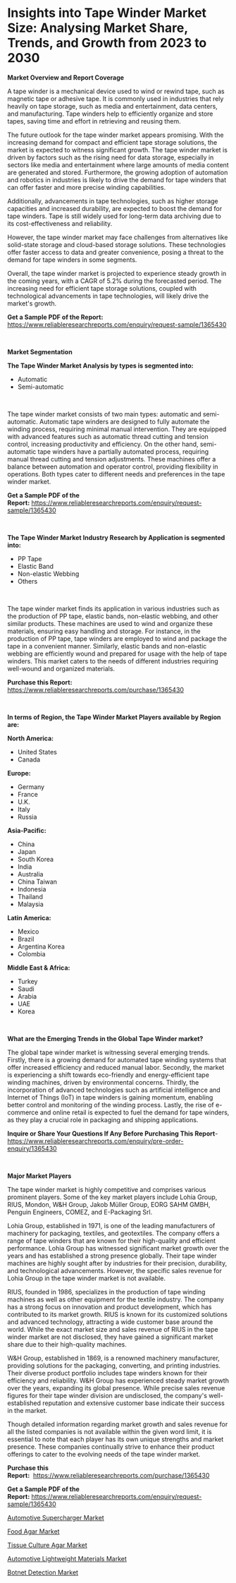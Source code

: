 <p><h1>Insights into Tape Winder Market Size: Analysing Market Share, Trends, and Growth from 2023 to 2030</h1></p><p><strong>Market Overview and Report Coverage</strong></p>
<p><p>A tape winder is a mechanical device used to wind or rewind tape, such as magnetic tape or adhesive tape. It is commonly used in industries that rely heavily on tape storage, such as media and entertainment, data centers, and manufacturing. Tape winders help to efficiently organize and store tapes, saving time and effort in retrieving and reusing them.</p><p>The future outlook for the tape winder market appears promising. With the increasing demand for compact and efficient tape storage solutions, the market is expected to witness significant growth. The tape winder market is driven by factors such as the rising need for data storage, especially in sectors like media and entertainment where large amounts of media content are generated and stored. Furthermore, the growing adoption of automation and robotics in industries is likely to drive the demand for tape winders that can offer faster and more precise winding capabilities.</p><p>Additionally, advancements in tape technologies, such as higher storage capacities and increased durability, are expected to boost the demand for tape winders. Tape is still widely used for long-term data archiving due to its cost-effectiveness and reliability.</p><p>However, the tape winder market may face challenges from alternatives like solid-state storage and cloud-based storage solutions. These technologies offer faster access to data and greater convenience, posing a threat to the demand for tape winders in some segments.</p><p>Overall, the tape winder market is projected to experience steady growth in the coming years, with a CAGR of 5.2% during the forecasted period. The increasing need for efficient tape storage solutions, coupled with technological advancements in tape technologies, will likely drive the market's growth.</p></p>
<p><strong>Get a Sample PDF of the Report:</strong> <a href="https://www.reliableresearchreports.com/enquiry/request-sample/1365430">https://www.reliableresearchreports.com/enquiry/request-sample/1365430</a></p>
<p>&nbsp;</p>
<p><strong>Market Segmentation</strong></p>
<p><strong>The Tape Winder Market Analysis by types is segmented into:</strong></p>
<p><ul><li>Automatic</li><li>Semi-automatic</li></ul></p>
<p>&nbsp;</p>
<p><p>The tape winder market consists of two main types: automatic and semi-automatic. Automatic tape winders are designed to fully automate the winding process, requiring minimal manual intervention. They are equipped with advanced features such as automatic thread cutting and tension control, increasing productivity and efficiency. On the other hand, semi-automatic tape winders have a partially automated process, requiring manual thread cutting and tension adjustments. These machines offer a balance between automation and operator control, providing flexibility in operations. Both types cater to different needs and preferences in the tape winder market.</p></p>
<p><strong>Get a Sample PDF of the Report:</strong>&nbsp;<a href="https://www.reliableresearchreports.com/enquiry/request-sample/1365430">https://www.reliableresearchreports.com/enquiry/request-sample/1365430</a></p>
<p>&nbsp;</p>
<p><strong>The Tape Winder Market Industry Research by Application is segmented into:</strong></p>
<p><ul><li>PP Tape</li><li>Elastic Band</li><li>Non-elastic Webbing</li><li>Others</li></ul></p>
<p>&nbsp;</p>
<p><p>The tape winder market finds its application in various industries such as the production of PP tape, elastic bands, non-elastic webbing, and other similar products. These machines are used to wind and organize these materials, ensuring easy handling and storage. For instance, in the production of PP tape, tape winders are employed to wind and package the tape in a convenient manner. Similarly, elastic bands and non-elastic webbing are efficiently wound and prepared for usage with the help of tape winders. This market caters to the needs of different industries requiring well-wound and organized materials.</p></p>
<p><strong>Purchase this Report:</strong>&nbsp; <a href="https://www.reliableresearchreports.com/purchase/1365430">https://www.reliableresearchreports.com/purchase/1365430</a></p>
<p>&nbsp;</p>
<p><strong>In terms of Region, the Tape Winder Market Players available by Region are:</strong></p>
<p>
    <p> <strong> North America: </strong>
        <ul>
            <li>United States</li>
            <li>Canada</li>
        </ul>
        </p> 
    <p> <strong> Europe: </strong>
        <ul>
            <li>Germany</li>
            <li>France</li>
            <li>U.K.</li>
            <li>Italy</li>
            <li>Russia</li>
        </ul>
        </p> 
    <p> <strong> Asia-Pacific: </strong>
        <ul>
            <li>China</li>
            <li>Japan</li>
            <li>South Korea</li>
            <li>India</li>
            <li>Australia</li>
            <li>China Taiwan</li>
            <li>Indonesia</li>
            <li>Thailand</li>
            <li>Malaysia</li>
        </ul>
        </p> 
    <p> <strong> Latin America: </strong>
        <ul>
            <li>Mexico</li>
            <li>Brazil</li>
            <li>Argentina Korea</li>
            <li>Colombia</li>
        </ul>
        </p> 
    <p> <strong> Middle East & Africa: </strong>
        <ul>
            <li>Turkey</li>
            <li>Saudi</li>
            <li>Arabia</li>
            <li>UAE</li>
            <li>Korea</li>
        </ul>
    </p>
    </p>
<p>&nbsp;</p>
<p><strong>What are the Emerging Trends in the Global Tape Winder market?</strong></p>
<p><p>The global tape winder market is witnessing several emerging trends. Firstly, there is a growing demand for automated tape winding systems that offer increased efficiency and reduced manual labor. Secondly, the market is experiencing a shift towards eco-friendly and energy-efficient tape winding machines, driven by environmental concerns. Thirdly, the incorporation of advanced technologies such as artificial intelligence and Internet of Things (IoT) in tape winders is gaining momentum, enabling better control and monitoring of the winding process. Lastly, the rise of e-commerce and online retail is expected to fuel the demand for tape winders, as they play a crucial role in packaging and shipping applications.</p></p>
<p><strong>Inquire or Share Your Questions If Any Before Purchasing This Report</strong>- <a href="https://www.reliableresearchreports.com/enquiry/pre-order-enquiry/1365430">https://www.reliableresearchreports.com/enquiry/pre-order-enquiry/1365430</a></p>
<p>&nbsp;</p>
<p><strong>Major Market Players</strong></p>
<p><p>The tape winder market is highly competitive and comprises various prominent players. Some of the key market players include Lohia Group, RIUS, Mondon, W&H Group, Jakob Müller Group, EORG SAHM GMBH, Penguin Engineers, COMEZ, and E-Packaging Srl.</p><p>Lohia Group, established in 1971, is one of the leading manufacturers of machinery for packaging, textiles, and geotextiles. The company offers a range of tape winders that are known for their high-quality and efficient performance. Lohia Group has witnessed significant market growth over the years and has established a strong presence globally. Their tape winder machines are highly sought after by industries for their precision, durability, and technological advancements. However, the specific sales revenue for Lohia Group in the tape winder market is not available.</p><p>RIUS, founded in 1986, specializes in the production of tape winding machines as well as other equipment for the textile industry. The company has a strong focus on innovation and product development, which has contributed to its market growth. RIUS is known for its customized solutions and advanced technology, attracting a wide customer base around the world. While the exact market size and sales revenue of RIUS in the tape winder market are not disclosed, they have gained a significant market share due to their high-quality machines.</p><p>W&H Group, established in 1869, is a renowned machinery manufacturer, providing solutions for the packaging, converting, and printing industries. Their diverse product portfolio includes tape winders known for their efficiency and reliability. W&H Group has experienced steady market growth over the years, expanding its global presence. While precise sales revenue figures for their tape winder division are undisclosed, the company's well-established reputation and extensive customer base indicate their success in the market.</p><p>Though detailed information regarding market growth and sales revenue for all the listed companies is not available within the given word limit, it is essential to note that each player has its own unique strengths and market presence. These companies continually strive to enhance their product offerings to cater to the evolving needs of the tape winder market.</p></p>
<p><strong>Purchase this Report:</strong>&nbsp;&nbsp;<a href="https://www.reliableresearchreports.com/purchase/1365430">https://www.reliableresearchreports.com/purchase/1365430</a></p>
<p></p>
<p><strong>Get a Sample PDF of the Report:</strong>&nbsp;<a href="https://www.reliableresearchreports.com/enquiry/request-sample/1365430">https://www.reliableresearchreports.com/enquiry/request-sample/1365430</a></p>
<p><p><a href="https://www.linkedin.com/pulse/automotive-supercharger-market-insights-players-forecast-mtife/">Automotive Supercharger Market</a></p><p><a href="https://medium.com/@williammann19/food-agar-market-size-growth-forecast-2023-2030-3c3e6e5fa910">Food Agar Market</a></p><p><a href="https://medium.com/@jasonmartin866/tissue-culture-agar-market-size-growth-forecast-2023-2030-400728ed813e">Tissue Culture Agar Market</a></p><p><a href="https://www.linkedin.com/pulse/automotive-lightweight-materials-market-research-report-ln4ve/">Automotive Lightweight Materials Market</a></p><p><a href="https://www.linkedin.com/pulse/botnet-detection-market-size-share-amp-trends-analysis-report-xngkf/">Botnet Detection Market</a></p></p>